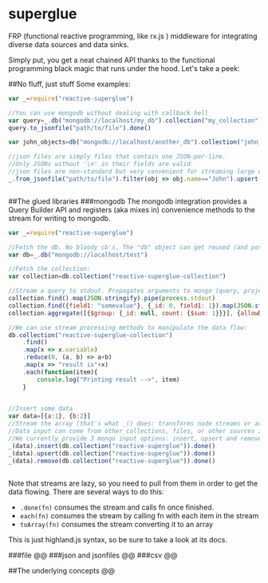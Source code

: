 # superglue
FRP (functional reactive programming, like rx.js ) middleware for integrating diverse data sources and data sinks. 

Simply put, you get a neat chained API thanks to the functional programming black magic that runs under the hood. 
Let's take a peek: 


##No fluff, just stuff
Some examples:
```javascript
var _=require("reactive-superglue")

//You can use mongodb without dealing with callback hell
var query=_.db("mongodb://localhost/my_db").collection("my_collection").find({type: "some_type"});
query.to_jsonfile("path/to/file").done()

var john_objects=db("mongodb://localhost/another_db").collection("john_objects")

//json files are simply files that contain one JSON-per-line. 
//Only JSONs without '\n' in their fields are valid. 
//json files are non-standard but very convenient for streaming large collections of objects. 
_.from_jsonfile("path/to/file").filter(obj => obj.name=="John").upsert(john_objects).done()



```
 
##The glued libraries
###mongodb
The mongodb integration provides a Query Builder API and registers (aka mixes in) convenience methods
to the stream for writing to mongodb. 
````javascript
var _=require("reactive-superglue")

//Fetch the db. No bloody cb's. The "db" object can get reused (and possibly should)
var db=_.db("mongodb://localhost/test")

//Fetch the collection:
var collection=db.collection("reactive-superglue-collection")

//Stream a query to stdout. Propagates arguments to mongo (query, projection and options) 
collection.find().map(JSON.stringify).pipe(process.stdout)
collection.find({field1: "somevalue"}, {_id: 0, field1: 1}).map(JSON.stringify).pipe(process.stdout)
collection.aggregate([{$group: {_id: null, count: {$sum: 1}}}], {allowDiskUse: true}).map(JSON.stringify).pipe(process.stdout): 

//We can use stream processing methods to manipulate the data flow: 
db.collection("reactive-superglue-collection")
    .find()
    .map(x => x.variable)
    .reduce(0, (a, b) => a+b)
    .map(x => "result is"+x)
    .each(function(item){
        console.log("Printing result -->", item)
    }
    

//Insert some data
var data=[{a:1}, {b:2}]
//Stream the array (that's what _() does: transforms node streams or arrays to a highland.js stream)
//Data input can come from other collections, files, or other sources if there is a connector
//We currently provide 3 mongo input options: insert, upsert and remove. 
_(data).insert(db.collection("reactive-superglue")).done()
_(data).upsert(db.collection("reactive-superglue")).done()
_(data).remove(db.collection("reactive-superglue")).done()
    

````

Note that streams are lazy, so you need to pull from them in order to get the data flowing. 
There are several ways to do this: 
* `.done(fn)` consumes the stream and calls fn once finished. 
* `each(fn)` consumes the stream by calling fn with each item in the stream
* `toArray(fn)` consumes the stream converting it to an array

This is just highland.js syntax, so be sure to take a look at its docs. 
  

###file
@@
###json and jsonfiles
@@
###csv
@@

##The underlying concepts
@@